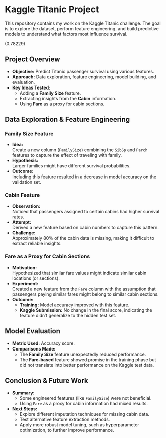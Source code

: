 # Kaggle Titanic Project

This repository contains my work on the Kaggle Titanic challenge. The goal is to explore the dataset, perform feature engineering, and build predictive models to understand what factors most influence survival.

(0.78229)

## Project Overview

- **Objective:** Predict Titanic passenger survival using various features.
- **Approach:** Data exploration, feature engineering, model building, and evaluation.
- **Key Ideas Tested:**
  - Adding a **Family Size** feature.
  - Extracting insights from the **Cabin** information.
  - Using **Fare** as a proxy for cabin sections.

## Data Exploration & Feature Engineering

### Family Size Feature

- **Idea:**  
  Create a new column (`FamilySize`) combining the `SibSp` and `Parch` features to capture the effect of traveling with family.
- **Hypothesis:**  
  Larger families might have different survival probabilities.
- **Outcome:**  
  Including this feature resulted in a decrease in model accuracy on the validation set.

### Cabin Feature

- **Observation:**  
  Noticed that passengers assigned to certain cabins had higher survival rates.
- **Attempt:**  
  Derived a new feature based on cabin numbers to capture this pattern.
- **Challenge:**  
  Approximately 80% of the cabin data is missing, making it difficult to extract reliable insights.

### Fare as a Proxy for Cabin Sections

- **Motivation:**  
  Hypothesized that similar fare values might indicate similar cabin locations (or sections).
- **Experiment:**  
  Created a new feature from the `Fare` column with the assumption that passengers paying similar fares might belong to similar cabin sections.
- **Outcome:**  
  - **Training:** Model accuracy improved with this feature.
  - **Kaggle Submission:** No change in the final score, indicating the feature didn’t generalize to the hidden test set.

## Model Evaluation

- **Metric Used:** Accuracy score.
- **Comparisons Made:**  
  - The **Family Size** feature unexpectedly reduced performance.
  - The **Fare-based** feature showed promise in the training phase but did not translate into better performance on the Kaggle test data.

## Conclusion & Future Work

- **Summary:**  
  - Some engineered features (like `FamilySize`) were not beneficial.
  - Using `Fare` as a proxy for cabin information had mixed results.
- **Next Steps:**  
  - Explore different imputation techniques for missing cabin data.
  - Test alternative feature extraction methods.
  - Apply more robust model tuning, such as hyperparameter optimization, to further improve performance.
